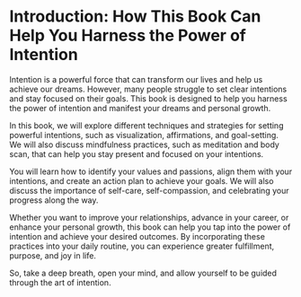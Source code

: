 Introduction: How This Book Can Help You Harness the Power of Intention
=======================================================================

Intention is a powerful force that can transform our lives and help us achieve our dreams. However, many people struggle to set clear intentions and stay focused on their goals. This book is designed to help you harness the power of intention and manifest your dreams and personal growth.

In this book, we will explore different techniques and strategies for setting powerful intentions, such as visualization, affirmations, and goal-setting. We will also discuss mindfulness practices, such as meditation and body scan, that can help you stay present and focused on your intentions.

You will learn how to identify your values and passions, align them with your intentions, and create an action plan to achieve your goals. We will also discuss the importance of self-care, self-compassion, and celebrating your progress along the way.

Whether you want to improve your relationships, advance in your career, or enhance your personal growth, this book can help you tap into the power of intention and achieve your desired outcomes. By incorporating these practices into your daily routine, you can experience greater fulfillment, purpose, and joy in life.

So, take a deep breath, open your mind, and allow yourself to be guided through the art of intention.


